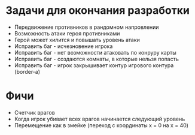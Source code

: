 # Задачи для окончания разработки
- Передвижение противников в рандомном напровлении
- Возможность атаки героя противниками
- Герой может хилится и повышать уровень атаки
- Исправить баг - исчезновение игрока
- Исправить баг - нет возможности атаковать по конруру карты 
- Исправить баг - создаются комнаты, в которые нельзя попасть
- Исправить баг - игрок закрышивает контур игрового контура (border-а)

# Фичи 
- Счетчик врагов
- Когда игрок убивает всех врагов начинается следующий уровень
- Перемещение как в змейке (переход с координаты x = 0 на x = 40)